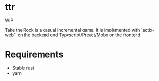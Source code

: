 # ttr

WIP

Take the Rock is a casual incremental game.  It is implemented with `actix-web`` on the backend ond Typescript/Preact/Mobx on the frontend.

# Requirements

* Stable rust
* yarn
